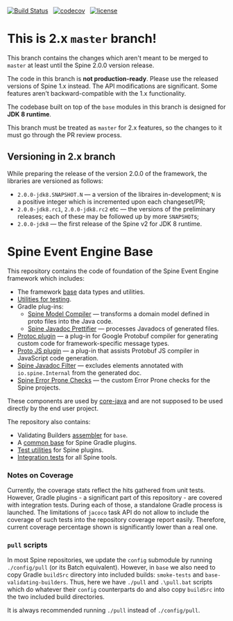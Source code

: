 [![Build Status][travis-badge]][travis] &nbsp; 
[![codecov][codecov-badge]][codecov] &nbsp;
[![license][license-badge]][license]

# This is 2.x `master` branch!

This branch contains the changes which aren't meant to be merged to `master` 
at least until the Spine 2.0.0 version release.

The code in this branch is **not production-ready**. Please use the released versions of 
Spine 1.x instead. The API modifications are significant. Some features aren't backward-compatible
with the 1.x functionality.

The codebase built on top of the `base` modules in this branch is designed for **JDK 8 runtime**.

This branch must be treated as `master` for 2.x features, so the changes to it must go
through the PR review process.
 
## Versioning in 2.x branch

While preparing the release of the version 2.0.0 of the framework, the libraries are versioned 
as follows:

* `2.0.0-jdk8.SNAPSHOT.N` — a version of the libraires in-development; `N` is a positive integer 
which is incremented upon each changeset/PR;
* `2.0.0-jdk8.rc1`, `2.0.0-jdk8.rc2` etc  — the versions of the preliminary releases; 
each of these may be followed up by more `SNAPSHOT`s;
* `2.0.0-jdk8` — the first release of the Spine v2 for JDK 8 runtime.    

# Spine Event Engine Base

This repository contains the code of foundation of the Spine Event Engine framework which includes:

* The framework [base](base) data types and utilities.
* [Utilities for testing](testlib).
* Gradle plug-ins:
  * [Spine Model Compiler](tools/model-compiler) — transforms a domain model defined in proto files 
    into the Java code.
  * [Spine Javadoc Prettifier](tools/javadoc-prettifier) — processes Javadocs of generated files.
* [Protoc plugin](tools/protoc-plugin) — a plug-in for Google Protobuf compiler for generating 
  custom code for framework-specific message types.
* [Proto JS plugin](tools/proto-js-plugin) — a plug-in that assists Protobuf JS compiler in 
  JavaScript code generation.
* [Spine Javadoc Filter](tools/javadoc-filter) — excludes elements annotated with 
  `io.spine.Internal` from the generated doc.
* [Spine Error Prone Checks](tools/errorprone-checks) — the custom Error Prone checks for the
  Spine projects.

These components are used by [core-java](https://github.com/SpineEventEngine/core-java) and are not
supposed to be used directly by the end user project.

The repository also contains:

* Validating Builders [assembler](base-validating-builders) for `base`.
* A [common base](tools/plugin-base) for Spine Gradle plugins.
* [Test utilities](tools/plugin-testlib) for Spine plugins.
* [Integration tests](tools/smoke-tests) for all Spine tools.

### Notes on Coverage

Currently, the coverage stats reflect the hits gathered from unit tests. However, Gradle plugins - 
a significant part of this repository - are covered with integration tests. During each of those, a 
standalone Gradle process is launched. The limitations of `jacoco` task API do not allow to include 
the coverage of such tests into the repository coverage report easily. Therefore, current coverage 
percentage shown is significantly lower than a real one.

### `pull` scripts

In most Spine repositories, we update the `config` submodule by running `./config/pull` (or its
Batch equivalent). However, in `base` we also need to copy Gradle `buildSrc` directory into included
builds: `smoke-tests` and `base-validating-builders`. Thus, here we have `./pull` and `.\pull.bat`
scripts which do whatever their `config` counterparts do and also copy `buildSrc` into the two
included build directories.

It is always recommended running `./pull` instead of `./config/pull`.


[travis]: https://travis-ci.com/SpineEventEngine/base
[travis-badge]: https://travis-ci.com/SpineEventEngine/base.svg?branch=master
[codecov]: https://codecov.io/gh/SpineEventEngine/base
[codecov-badge]: https://codecov.io/gh/SpineEventEngine/base/branch/master/graph/badge.svg
[license-badge]: https://img.shields.io/badge/license-Apache%20License%202.0-blue.svg?style=flat
[license]: http://www.apache.org/licenses/LICENSE-2.0
